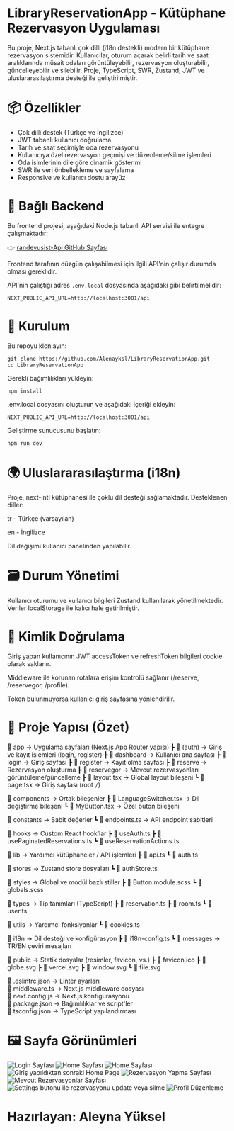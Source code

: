 # LibraryReservationApp - Kütüphane Rezervasyon Uygulaması

Bu proje, Next.js tabanlı çok dilli (i18n destekli) modern bir kütüphane rezervasyon sistemidir. Kullanıcılar, oturum açarak belirli tarih ve saat aralıklarında müsait odaları görüntüleyebilir, rezervasyon oluşturabilir, güncelleyebilir ve silebilir. Proje, TypeScript, SWR, Zustand, JWT ve uluslararasılaştırma desteği ile geliştirilmiştir.

# 📦 Özellikler

-  Çok dilli destek (Türkçe ve İngilizce)
-  JWT tabanlı kullanıcı doğrulama
-  Tarih ve saat seçimiyle oda rezervasyonu
-  Kullanıcıya özel rezervasyon geçmişi ve düzenleme/silme işlemleri
-  Oda isimlerinin dile göre dinamik gösterimi
-  SWR ile veri önbellekleme ve sayfalama
-  Responsive ve kullanıcı dostu arayüz

# 🔗 Bağlı Backend

Bu frontend projesi, aşağıdaki Node.js tabanlı API servisi ile entegre çalışmaktadır:

👉 [randevusist-Api GitHub Sayfası](https://github.com/esmanurgokkaya/randevusist-Api)

Frontend tarafının düzgün çalışabilmesi için ilgili API'nin çalışır durumda olması gereklidir.

API'nin çalıştığı adres `.env.local` dosyasında aşağıdaki gibi belirtilmelidir:

```env
NEXT_PUBLIC_API_URL=http://localhost:3001/api
```
# 🚀 Kurulum
Bu repoyu klonlayın:

```
git clone https://github.com/Alenayksl/LibraryReservationApp.git
cd LibraryReservationApp
```
Gerekli bağımlılıkları yükleyin:

```
npm install
```
.env.local dosyasını oluşturun ve aşağıdaki içeriği ekleyin:

```
NEXT_PUBLIC_API_URL=http://localhost:3001/api
```
Geliştirme sunucusunu başlatın:

```
npm run dev
```
# 🌍 Uluslararasılaştırma (i18n)
Proje, next-intl kütüphanesi ile çoklu dil desteği sağlamaktadır. Desteklenen diller:

tr - Türkçe (varsayılan)

en - İngilizce

Dil değişimi kullanıcı panelinden yapılabilir.

# 🗃️ Durum Yönetimi
Kullanıcı oturumu ve kullanıcı bilgileri Zustand kullanılarak yönetilmektedir. Veriler localStorage ile kalıcı hale getirilmiştir.

# 🔐 Kimlik Doğrulama
Giriş yapan kullanıcının JWT accessToken ve refreshToken bilgileri cookie olarak saklanır.

Middleware ile korunan rotalara erişim kontrolü sağlanır (/reserve, /reservegor, /profile).

Token bulunmuyorsa kullanıcı giriş sayfasına yönlendirilir.

# 📁 Proje Yapısı (Özet)

📁 app                    → Uygulama sayfaları (Next.js App Router yapısı)
 ┣ 📁 (auth)              → Giriş ve kayıt işlemleri (login, register)
 ┣ 📁 dashboard           → Kullanıcı ana sayfası
 ┣ 📁 login               → Giriş sayfası
 ┣ 📁 register            → Kayıt olma sayfası
 ┣ 📁 reserve             → Rezervasyon oluşturma
 ┣ 📁 reservegor          → Mevcut rezervasyonları görüntüleme/güncelleme
 ┣ 📄 layout.tsx          → Global layout bileşeni
 ┗ 📄 page.tsx            → Giriş sayfası (root `/`)

📁 components             → Ortak bileşenler
 ┣ 📄 LanguageSwitcher.tsx → Dil değiştirme bileşeni
 ┗ 📄 MyButton.tsx         → Özel buton bileşeni

📁 constants              → Sabit değerler
 ┗ 📄 endpoints.ts         → API endpoint sabitleri

📁 hooks                 → Custom React hook’lar
 ┣ 📄 useAuth.ts
 ┣ 📄 usePaginatedReservations.ts
 ┗ 📄 useReservationActions.ts

📁 lib                   → Yardımcı kütüphaneler / API işlemleri
 ┣ 📄 api.ts
 ┗ 📄 auth.ts

📁 stores                → Zustand store dosyaları
 ┗ 📄 authStore.ts

📁 styles                → Global ve modül bazlı stiller
 ┣ 📄 Button.module.scss
 ┗ 📄 globals.scss

📁 types                 → Tip tanımları (TypeScript)
 ┣ 📄 reservation.ts
 ┣ 📄 room.ts
 ┗ 📄 user.ts

📁 utils                 → Yardımcı fonksiyonlar
 ┗ 📄 cookies.ts

📁 i18n                  → Dil desteği ve konfigürasyon
 ┣ 📄 i18n-config.ts
 ┗ 📁 messages           → TR/EN çeviri mesajları

📁 public                → Statik dosyalar (resimler, favicon, vs.)
 ┣ 📄 favicon.ico
 ┣ 📄 globe.svg
 ┣ 📄 vercel.svg
 ┣ 📄 window.svg
 ┗ 📄 file.svg

📄 .eslintrc.json        → Linter ayarları  
📄 middleware.ts         → Next.js middleware dosyası  
📄 next.config.js        → Next.js konfigürasyonu  
📄 package.json          → Bağımlılıklar ve script'ler  
📄 tsconfig.json         → TypeScript yapılandırması  

# 🖼️ Sayfa Görünümleri

![Login Sayfası](./public/assets/login.jpg)
![Home Sayfası](./public/assets/register.jpg)
![Home Sayfası](./public/assets/home.jpg)
![Giriş yapıldıktan sonraki Home Page](./public/assets/dashboard.jpg)
![Rezervasyon Yapma Sayfası](./public/assets/reserve.jpg)
![Mevcut Rezervasyonlar Sayfası](./public/assets/reservegor.jpg)
![Settings butonu ile rezervasyonu update veya silme](./public/assets/reserveupdate.jpg)
![Profil Düzenleme](./public/assets/profile.jpg)

# Hazırlayan: Aleyna Yüksel
